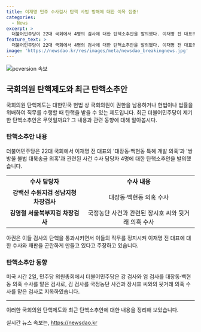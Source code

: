 ```yaml
---
title: 이재명 민주 수사검사 탄핵 사법 방해에 대한 이목 집중!
categories:
  - News
excerpt: >
  더불어민주당이 22대 국회에서 4명의 검사에 대한 탄핵소추안을 발의했다. 이재명 전 대표의 대장동·백현동 특혜 개발 의혹과 쌍방울 불법 대북송금 의혹 사건 수사 담당자에 대한 것으로, 앞서 21대 국회에서 3명의 검사에 대한 탄핵소추안을 가결한 바 있다. 이는 야권의 관심을 끌며 사법적 갈등을 일으킬 가능성이 높아 보인다.
feature_text: >
  더불어민주당이 22대 국회에서 4명의 검사에 대한 탄핵소추안을 발의했다. 이재명 전 대표의 대장동·백현동 특혜 개발 의혹과 쌍방울 불법 대북송금 의혹 사건 수사 담당자에 대한 것으로, 앞서 21대 국회에서 3명의 검사에 대한 탄핵소추안을 가결한 바 있다. 이는 야권의 관심을 끌며 사법적 갈등을 일으킬 가능성이 높아 보인다.
image: 'https://newsdao.kr/res/images/meta/newsdao_breakingnews.jpg'
---
```


<p><img src="https://newsdao.kr/res/images/meta/newsdao_breakingnews.jpg" alt="pcversion 속보" /></p>

<h2 data-ke-size="size26">국회의원 탄핵제도와 최근 탄핵소추안</h2>

<p data-ke-size="size16">국회의원 탄핵제도는 대한민국 헌법 상 국회의원이 권한을 남용하거나 헌법이나 법률을 위배하여 직무를 수행할 때 탄핵을 받을 수 있는 제도입니다. 최근 더불어민주당이 제기한 탄핵소추안은 무엇일까요? 그 내용과 관련 동향에 대해 알아봅시다.</p>

<h3>탄핵소추안 내용</h3>

<p data-ke-size="size16">더불어민주당은 22대 국회에서 이재명 전 대표의 '대장동·백현동 특혜 개발 의혹'과 '쌍방울 불법 대북송금 의혹'과 관련된 사건 수사 담당자 4명에 대한 탄핵소추안을 발의했습니다.</p>

<table>
    <tr>
        <td style="text-align: center; height: 17px;"><b>수사 담당자</b></td>
        <td style="text-align: center; height: 17px;"><b>수사 내용</b></td>
    </tr>
    <tr>
        <td style="text-align: center; height: 17px;"><b>강백신 수원지검 성남지청 차장검사</b></td>
        <td style="text-align: center; height: 17px;">대장동·백현동 의혹 수사</td>
    </tr>
    <tr>
        <td style="text-align: center; height: 17px;"><b>김영철 서울북부지검 차장검사</b></td>
        <td style="text-align: center; height: 17px;">국정농단 사건과 관련된 장시호 씨와 뒷거래 의혹 수사</td>
    </tr>
</table>

<p data-ke-size="size16">야권은 이들 검사의 탄핵을 통과시키면서 이들의 직무를 정지시켜 이재명 전 대표에 대한 수사와 재판을 곤란하게 만들고 있다고 주장하고 있습니다.</p>

<h3>탄핵소추안 동향</h3>

<p data-ke-size="size16">미국 시간 2일, 민주당 의원총회에서 더불어민주당은 강 검사와 엄 검사를 대장동·백현동 의혹 수사를 맡은 검사로, 김 검사를 국정농단 사건과 장시호 씨와의 뒷거래 의혹 수사를 맡은 검사로 지목하였습니다.</p>

<hr>

<p data-ke-size="size16">이러한 국회의원 탄핵제도와 최근 탄핵소추안에 대한 내용을 정리해 보았습니다.</p>
실시간 뉴스 속보는, <a href="https://newsdao.kr" rel="dofollow">https://newsdao.kr</a>


